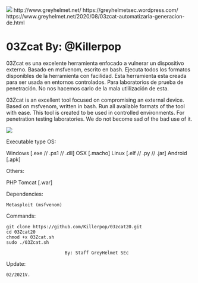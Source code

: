 <img src="https://1.bp.blogspot.com/-lV0q_RogHz0/XyhioZEr6yI/AAAAAAAACog/aUBE3KRem1IA3y03-I5sYSLCWA_ZsHJcwCLcBGAsYHQ/s640/dfbcbdf.png" />
http://www.greyhelmet.net/   https://greyhelmetsec.wordpress.com/  https://www.greyhelmet.net/2020/08/03zcat-automatizarla-generacion-de.html

# 03Zcat By: @Killerpop


03Zcat es una excelente herramienta enfocado a vulnerar un dispositivo externo.
Basado en msfvenom, escrito en bash. Ejecuta todos los formatos disponibles de la herramienta con facilidad.
Esta herramienta esta creada para ser usada en entornos controlados. Para laboratorios de prueba de penetración. 
No nos hacemos carlo de la mala utlilización de esta.




03Zcat is an excellent tool focused on compromising an external device.
Based on msfvenom, written in bash. Run all available formats of the tool with ease.
This tool is created to be used in controlled environments. For penetration testing laboratories.
We do not become sad of the bad use of it.


<img src="https://1.bp.blogspot.com/-vBsljEl0eRk/Xy2aWqnPcFI/AAAAAAAACsE/XYvXGlek_as-fYO88RBzNonEMlZ_KHbOACLcBGAsYHQ/s1090/03zcat.png" />


Executable type
OS:

Windows [.exe // .ps1 // .dll]
OSX [.macho]
Linux [.elf // .py // .jar]
Android  [.apk]


Others:

PHP
Tomcat [.war]



Dependencies:

	Metasploit (msfvenom)

Commands:

	git clone https://github.com/Killerpop/03zcat20.git
	cd 03Zcat20
	chmod +x 03Zcat.sh
	sudo ./03Zcat.sh

                          By: Staff GreyHelmet SEc
                          
Update:

    02/2021V.
